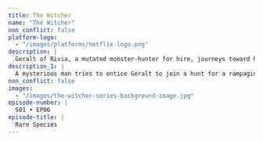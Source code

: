 ```yaml
---
title: The Witcher
name: "The Witcher"
non_conflict: false
platform-logo:
  - "/images/platforms/netflix-logo.png"
description: |
  Geralt of Rivia, a mutated monster-hunter for hire, journeys toward his destiny in a turbulent world where people often prove more wicked than beasts.
description_1: |
  A mysterious man tries to entice Geralt to join a hunt for a rampaging dragon, a quest that attracts a familiar face. Ciri questions who she can trust.
non_conflict: false
images:
  - "/images/the-witcher-series-background-image.jpg"
episode-number: |
  S01 • EP06
episode-title: |
  Rare Species
---
```

